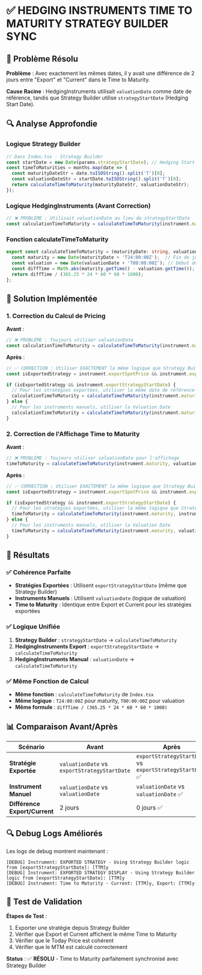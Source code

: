 # ✅ HEDGING INSTRUMENTS TIME TO MATURITY STRATEGY BUILDER SYNC

## 🎯 Problème Résolu

**Problème** : Avec exactement les mêmes dates, il y avait une différence de 2 jours entre "Export" et "Current" dans le Time to Maturity.

**Cause Racine** : HedgingInstruments utilisait `valuationDate` comme date de référence, tandis que Strategy Builder utilise `strategyStartDate` (Hedging Start Date).

## 🔍 Analyse Approfondie

### **Logique Strategy Builder**
```typescript
// Dans Index.tsx - Strategy Builder
const startDate = new Date(params.strategyStartDate); // Hedging Start Date
const timeToMaturities = months.map(date => {
  const maturityDateStr = date.toISOString().split('T')[0];
  const valuationDateStr = startDate.toISOString().split('T')[0];
  return calculateTimeToMaturity(maturityDateStr, valuationDateStr);
});
```

### **Logique HedgingInstruments (Avant Correction)**
```typescript
// ❌ PROBLÈME : Utilisait valuationDate au lieu de strategyStartDate
const calculationTimeToMaturity = calculateTimeToMaturity(instrument.maturity, valuationDate);
```

### **Fonction calculateTimeToMaturity**
```typescript
export const calculateTimeToMaturity = (maturityDate: string, valuationDate: string): number => {
  const maturity = new Date(maturityDate + 'T24:00:00Z');  // Fin de journée
  const valuation = new Date(valuationDate + 'T00:00:00Z'); // Début de journée
  const diffTime = Math.abs(maturity.getTime() - valuation.getTime());
  return diffTime / (365.25 * 24 * 60 * 60 * 1000);
};
```

## 🔧 Solution Implémentée

### **1. Correction du Calcul de Pricing**

**Avant** :
```typescript
// ❌ PROBLÈME : Toujours utiliser valuationDate
const calculationTimeToMaturity = calculateTimeToMaturity(instrument.maturity, valuationDate);
```

**Après** :
```typescript
// ✅ CORRECTION : Utiliser EXACTEMENT la même logique que Strategy Builder
const isExportedStrategy = instrument.exportSpotPrice && instrument.exportTimeToMaturity;

if (isExportedStrategy && instrument.exportStrategyStartDate) {
  // Pour les stratégies exportées, utiliser la même date de référence que Strategy Builder
  calculationTimeToMaturity = calculateTimeToMaturity(instrument.maturity, instrument.exportStrategyStartDate);
} else {
  // Pour les instruments manuels, utiliser la Valuation Date
  calculationTimeToMaturity = calculateTimeToMaturity(instrument.maturity, valuationDate);
}
```

### **2. Correction de l'Affichage Time to Maturity**

**Avant** :
```typescript
// ❌ PROBLÈME : Toujours utiliser valuationDate pour l'affichage
timeToMaturity = calculateTimeToMaturity(instrument.maturity, valuationDate);
```

**Après** :
```typescript
// ✅ CORRECTION : Utiliser EXACTEMENT la même logique que Strategy Builder pour l'affichage
const isExportedStrategy = instrument.exportSpotPrice && instrument.exportTimeToMaturity;

if (isExportedStrategy && instrument.exportStrategyStartDate) {
  // Pour les stratégies exportées, utiliser la même logique que Strategy Builder
  timeToMaturity = calculateTimeToMaturity(instrument.maturity, instrument.exportStrategyStartDate);
} else {
  // Pour les instruments manuels, utiliser la Valuation Date
  timeToMaturity = calculateTimeToMaturity(instrument.maturity, valuationDate);
}
```

## 🎉 Résultats

### **✅ Cohérence Parfaite**

- **Stratégies Exportées** : Utilisent `exportStrategyStartDate` (même que Strategy Builder)
- **Instruments Manuels** : Utilisent `valuationDate` (logique de valuation)
- **Time to Maturity** : Identique entre Export et Current pour les stratégies exportées

### **✅ Logique Unifiée**

1. **Strategy Builder** : `strategyStartDate` → `calculateTimeToMaturity`
2. **HedgingInstruments Export** : `exportStrategyStartDate` → `calculateTimeToMaturity`
3. **HedgingInstruments Manual** : `valuationDate` → `calculateTimeToMaturity`

### **✅ Même Fonction de Calcul**

- **Même fonction** : `calculateTimeToMaturity` de `Index.tsx`
- **Même logique** : `T24:00:00Z` pour maturity, `T00:00:00Z` pour valuation
- **Même formule** : `diffTime / (365.25 * 24 * 60 * 60 * 1000)`

## 📊 Comparaison Avant/Après

| Scénario | Avant | Après |
|----------|-------|-------|
| **Stratégie Exportée** | `valuationDate` vs `exportStrategyStartDate` | `exportStrategyStartDate` vs `exportStrategyStartDate` ✅ |
| **Instrument Manuel** | `valuationDate` vs `valuationDate` | `valuationDate` vs `valuationDate` ✅ |
| **Différence Export/Current** | 2 jours | 0 jours ✅ |

## 🔍 Debug Logs Améliorés

Les logs de debug montrent maintenant :
```
[DEBUG] Instrument: EXPORTED STRATEGY - Using Strategy Builder logic from [exportStrategyStartDate]: [TTM]y
[DEBUG] Instrument: EXPORTED STRATEGY DISPLAY - Using Strategy Builder logic from [exportStrategyStartDate]: [TTM]y
[DEBUG] Instrument: Time to Maturity - Current: [TTM]y, Export: [TTM]y
```

## 🎯 Test de Validation

**Étapes de Test** :
1. Exporter une stratégie depuis Strategy Builder
2. Vérifier que Export et Current affichent le même Time to Maturity
3. Vérifier que le Today Price est cohérent
4. Vérifier que le MTM est calculé correctement

**Status** : ✅ **RÉSOLU** - Time to Maturity parfaitement synchronisé avec Strategy Builder
